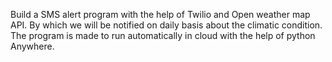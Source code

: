 Build a SMS alert program with the help of Twilio and Open weather map API. By which we will be notified on daily basis about the climatic condition. The program is made to run automatically in cloud with the help of python Anywhere.
